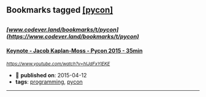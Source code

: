 ## Bookmarks tagged [[pycon]](https://www.codever.land/search?q=[pycon])

_<sup><sup>[www.codever.land/bookmarks/t/pycon](https://www.codever.land/bookmarks/t/pycon)</sup></sup>_
---
#### [Keynote - Jacob Kaplan-Moss - Pycon 2015 - 35min](https://www.youtube.com/watch?v=hIJdFxYlEKE)
_<sup>https://www.youtube.com/watch?v=hIJdFxYlEKE</sup>_

* :calendar: **published on**: 2015-04-12
* **tags**: [programming](../tagged/programming.md), [pycon](../tagged/pycon.md)
---
